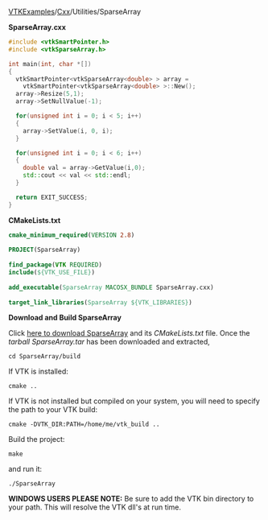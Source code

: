[VTKExamples](Home)/[Cxx](Cxx)/Utilities/SparseArray

**SparseArray.cxx**
```c++
#include <vtkSmartPointer.h>
#include <vtkSparseArray.h>

int main(int, char *[])
{
  vtkSmartPointer<vtkSparseArray<double> > array =
    vtkSmartPointer<vtkSparseArray<double> >::New();
  array->Resize(5,1);
  array->SetNullValue(-1);

  for(unsigned int i = 0; i < 5; i++)
  {
    array->SetValue(i, 0, i);
  }

  for(unsigned int i = 0; i < 6; i++)
  {
    double val = array->GetValue(i,0);
    std::cout << val << std::endl;
  }

  return EXIT_SUCCESS;
}
```
**CMakeLists.txt**
```cmake
cmake_minimum_required(VERSION 2.8)
 
PROJECT(SparseArray)
 
find_package(VTK REQUIRED)
include(${VTK_USE_FILE})
 
add_executable(SparseArray MACOSX_BUNDLE SparseArray.cxx)
 
target_link_libraries(SparseArray ${VTK_LIBRARIES})
```

**Download and Build SparseArray**

Click [here to download SparseArray](https://github.com/lorensen/VTKWikiExamplesTarballs/raw/master/SparseArray.tar) and its *CMakeLists.txt* file.
Once the *tarball SparseArray.tar* has been downloaded and extracted,
```
cd SparseArray/build 
```
If VTK is installed:
```
cmake ..
```
If VTK is not installed but compiled on your system, you will need to specify the path to your VTK build:
```
cmake -DVTK_DIR:PATH=/home/me/vtk_build ..
```
Build the project:
```
make
```
and run it:
```
./SparseArray
```
**WINDOWS USERS PLEASE NOTE:** Be sure to add the VTK bin directory to your path. This will resolve the VTK dll's at run time.


